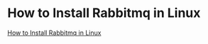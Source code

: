 # How to Install Rabbitmq in Linux
[How to Install Rabbitmq in Linux](https://aiwithcloud.com/2022/09/19/how_to_install_rabbitmq_in_linux/)